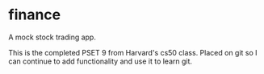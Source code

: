 # finance
A mock stock trading app. 

This is the completed PSET 9 from Harvard's cs50 class.  Placed on git so I can continue to add functionality and use it to learn git.  
